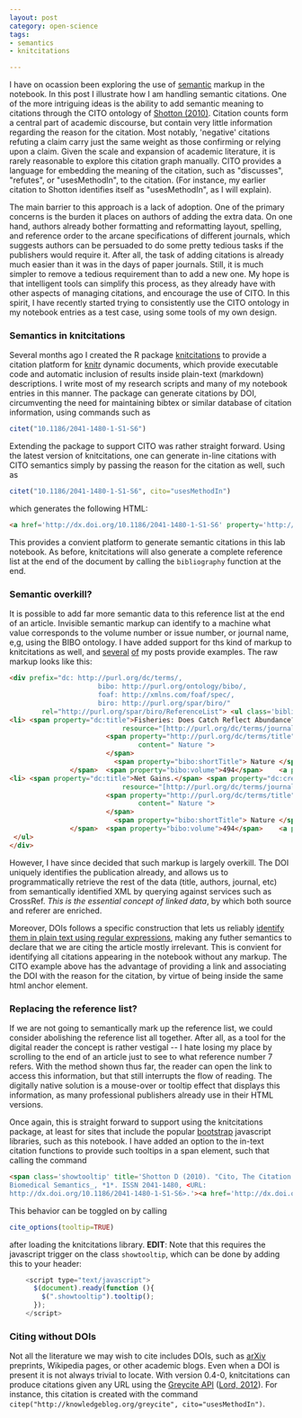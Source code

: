 ```yaml
---
layout: post
category: open-science
tags: 
- semantics
- knitcitations

---
```


 

I have on ocassion been exploring the use of [semantic](/tags.html/#semantics) markup in the notebook.  In this post I illustrate how I am handling semantic citations.  One of the more intriguing ideas is the ability to add semantic meaning to citations through the CITO ontology of <span class="showtooltip" title="Shotton D (2010). Cito, The Citation Typing Ontology. _Journal
of Biomedical Semantics_, *1*. ISSN 2041-1480, 
http://dx.doi.org/10.1186/2041-1480-1-S1-S6."><a href="http://dx.doi.org/10.1186/2041-1480-1-S1-S6" rel="http://purl.org/spar/cito/usesMethodIn" >Shotton (2010)</a></span>.  Citation counts form a central part of academic discourse, but contain very little information regarding the reason for the citation.  Most notably, 'negative' citations refuting a claim carry just the same weight as those confirming or relying upon a claim.  Given the scale and expansion of academic literature, it is rarely reasonable to explore this citation graph manually.  CITO provides a language for embedding the meaning of the citation, such as "discusses", "refutes", or "usesMethodIn", to the citation.  (For instance, my earlier citation to Shotton identifies itself as "usesMethodIn", as I will explain). 

The main barrier to this approach is a lack of adoption.  One of the primary concerns is the burden it places on authors of adding the extra data.  On one hand, authors already bother formatting and reformatting layout, spelling, and reference order to the arcane specifications of different journals, which suggests authors can be persuaded to do some pretty tedious tasks if the publishers would require it.  After all, the task of adding citations is already much easier than it was in the days of paper journals.  Still, it is much simpler to remove a tedious requirement than to add a new one.  My hope is that intelligent tools can simplify this process, as they already have with other aspects of managing citations, and encourage the use of CITO.  In this spirit, I have recently started trying to consistently use the CITO ontology in my notebook entries as a test case, using some tools of my own design.  

### Semantics in knitcitations

Several months ago I created the R package [knitcitations](https://github.com/cboettig/knitcitations) to provide a citation platform for [knitr](http://yihui.name/knitr) dynamic documents, which provide executable code and automatic inclusion of results inside plain-text (markdown) descriptions.  I write most of my research scripts and many of my notebook entries in this manner. The package can generate citations by DOI, circumventing the need for maintaining bibtex or similar database of citation information, using commands such as 

```r
citet("10.1186/2041-1480-1-S1-S6")
```

Extending the package to support CITO was rather straight forward.  Using the latest version of knitcitations, one can generate in-line citations with CITO semantics simply by passing the reason for the citation as well, such as 

```r
citet("10.1186/2041-1480-1-S1-S6", cito="usesMethodIn")
```

which generates the following HTML:

```html
<a href='http://dx.doi.org/10.1186/2041-1480-1-S1-S6' property='http://purl.org/spar/cito/usesMethodIn' >Shotton (2010)</a>
```

This provides a convient platform to generate semantic citations in this lab notebook.  As before, knitcitations will also generate a complete reference list at the end of the document by calling the `bibliography` function at the end. 

### Semantic overkill?

It is possible to add far more semantic data to this reference list at the end of an article.  Invisible semantic markup can identify to a machine what value corresponds to the volume number or issue number, or journal name, e,g, using the BIBO ontology.  I have added support for ths kind of markup to knitcitations as well, and [several](/2013/02/12/notes.html) [of](/2013/02/21/notes.html) my posts provide examples. The raw markup looks like this: 

```html
<div prefix="dc: http://purl.org/dc/terms/,
                      bibo: http://purl.org/ontology/bibo/,
                      foaf: http://xmlns.com/foaf/spec/,
                      biro: http://purl.org/spar/biro/"
        rel="http://purl.org/spar/biro/ReferenceList"> <ul class='bibliography'> 
<li> <span property="dc:title">Fisheries: Does Catch Reflect Abundance?.</span> <span property="dc:creator"> <span property="foaf:givenName">Daniel</span> <span property="foaf:familyName">Pauly</span>, </span><span property="dc:creator"> <span property="foaf:givenName">Ray</span> <span property="foaf:familyName">Hilborn</span>, </span><span property="dc:creator"> <span property="foaf:givenName">Trevor A.</span> <span property="foaf:familyName">Branch</span>, </span>  (<span property="dc:date">2013</span>)  <span rel="http://purl.org/dc/terms/isPartOf" 
                            resource="[http://purl.org/dc/terms/journal]">
                        <span property="http://purl.org/dc/terms/title"
                                content=" Nature ">
                        </span>
                          <span property="bibo:shortTitle"> Nature </span>
               </span>  <span property="bibo:volume">494</span>    <a property="bibo:doi" href="http://dx.doi.org/10.1038/494303a">10.1038/494303a</a> </li>
<li> <span property="dc:title">Net Gains.</span> <span property="dc:creator"> <span property="foaf:givenName">unknown</span> <span property="foaf:familyName">unknown</span>, </span>  (<span property="dc:date">2013</span>)  <span rel="http://purl.org/dc/terms/isPartOf" 
                            resource="[http://purl.org/dc/terms/journal]">
                        <span property="http://purl.org/dc/terms/title"
                                content=" Nature ">
                        </span>
                          <span property="bibo:shortTitle"> Nature </span>
               </span>  <span property="bibo:volume">494</span>    <a property="bibo:doi" href="http://dx.doi.org/10.1038/494282a">10.1038/494282a</a> </li>
 </ul>
</div>
```


However, I have since decided that such markup is largely overkill. The DOI uniquely identifies the publication already, and allows us to programmatically retrieve the rest of the data (title, authors, journal, etc) from semantically identified XML by querying against services such as CrossRef.   *This is the essential concept of linked data*, by which both source and referer are enriched. 

Moreover, DOIs follows a specific construction that lets us reliably [identify them in plain text using regular expressions](http://stackoverflow.com/questions/27910/finding-a-doi-in-a-document-or-page), making any futher semantics to declare that we are citing the article mostly irrelevant.  This is convient for identifying all citations appearing in the notebook without any markup. The CITO example above has the advantage of providing a link and associating the DOI with the reason for the citation, by virtue of being inside the same html anchor element.    


### Replacing the reference list?

If we are not going to semantically mark up the reference list, we could consider abolishing the reference list all together.  After all, as a tool for the digital reader the concept is rather vestigal -- I hate losing my place by scrolling to the end of an article just to see to what reference number 7 refers.  With the method shown thus far, the reader can open the link to access this information, but that still interrupts the flow of reading.  The digitally native solution is a mouse-over or tooltip effect that displays this information, as many professional publishers already use in their HTML versions.  

Once again, this is straight forward to support using the knitcitations package, at least for sites that include the popular [bootstrap](http://twitter.github.com/bootstrap) javascript libraries, such as this notebook.  I have added an option to the in-text citation functions to provide such tooltips in a span element, such that calling the command


```html
<span class='showtooltip' title='Shotton D (2010). "Cito, The Citation Typing Ontology." _Journal of
Biomedical Semantics_, *1*. ISSN 2041-1480, <URL:
http://dx.doi.org/10.1186/2041-1480-1-S1-S6>.'><a href='http://dx.doi.org/10.1186/2041-1480-1-S1-S6' property='http://purl.org/spar/cito/usesMethodIn' >Shotton (2010)</a></span>
```

This behavior can be toggled on by calling 

```r
cite_options(tooltip=TRUE)
```

after loading the knitcitations library. **EDIT**: Note that this requires the javascript trigger on the class `showtooltip`, which can be done by adding this to your header:

```js
    <script type="text/javascript">
      $(document).ready(function (){
        $(".showtooltip").tooltip();
      });
    </script>

```

### Citing without DOIs

Not all the literature we may wish to cite includes DOIs, such as [arXiv](http://arxiv.org) preprints, Wikipedia pages, or other academic blogs.  Even when a DOI is present it is not always trivial to locate.  With version 0.4-0, knitcitations can produce citations given any URL using the [Greycite API](http://greycite.knowledgeblog.org) (<span class="showtooltip" title="Lord P (2012). Greycite. 
http://knowledgeblog.org/greycite [Online. last-accessed:
2012-10-10 13:36:24].  http://knowledgeblog.org/greycite."><a href="http://knowledgeblog.org/greycite" rel="http://purl.org/spar/cito/usesMethodIn" >Lord, 2012</a></span>). For instance, this citation is created with the command  `citep("http://knowledgeblog.org/greycite", cito="usesMethodIn")`.  




